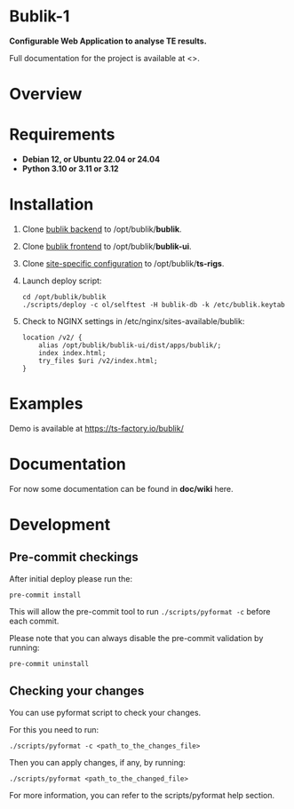 [SPDX-License-Identifier: Apache-2.0]: :
[Copyright (C) 2016-2023 OKTET Labs Ltd. All rights reserved.]: :

# Bublik-1

**Configurable Web Application to analyse TE results.**

Full documentation for the project is available at <>.

# Overview

# Requirements

- **Debian 12, or Ubuntu 22.04 or 24.04**
- **Python 3.10 or 3.11 or 3.12**

# Installation

1. Clone [bublik backend](https://github.com/ts-factory/bublik.git) to /opt/bublik/**bublik**.
2. Clone [bublik frontend](https://github.com/ts-factory/bublik-ui.git) to /opt/bublik/**bublik-ui**.
3. Clone [site-specific configuration](https://github.com/ts-factory/ts-rigs-sample.git) to /opt/bublik/**ts-rigs**.
4. Launch deploy script:

   ```
   cd /opt/bublik/bublik
   ./scripts/deploy -c ol/selftest -H bublik-db -k /etc/bublik.keytab
   ```

5. Check to NGINX settings in /etc/nginx/sites-available/bublik:
   ```
   location /v2/ {
       alias /opt/bublik/bublik-ui/dist/apps/bublik/;
       index index.html;
       try_files $uri /v2/index.html;
   }
   ```

# Examples

Demo is available at https://ts-factory.io/bublik/

# Documentation

For now some documentation can be found in **doc/wiki** here.

# Development

## Pre-commit checkings

After initial deploy please run the:

```
pre-commit install
```

This will allow the pre-commit tool to run `./scripts/pyformat -c` before each
commit.

Please note that you can always disable the pre-commit validation by running:

```
pre-commit uninstall
```

## Checking your changes

You can use pyformat script to check your changes.

For this you need to run:

```
./scripts/pyformat -c <path_to_the_changes_file>
```

Then you can apply changes, if any, by running:

```
./scripts/pyformat <path_to_the_changed_file>
```

For more information, you can refer to the scripts/pyformat help section.
